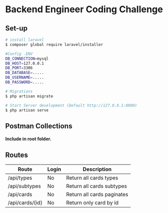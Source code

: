 # Backend Engineer Coding Challenge

## Set-up

``` bash
# install laravel
$ composer global require laravel/installer

#Config .ENV
DB_CONNECTION=mysql
DB_HOST=127.0.0.1
DB_PORT=3306
DB_DATABASE=.....
DB_USERNAME=.....
DB_PASSWORD=.....

# Migrations
$ php artisan migrate

# Start Server development (Default http://127.0.0.1:8000)
$ php artisan serve
```

## Postman Collections
#### Include in root folder.

## Routes

| Route               | Login       | Description                     |
| ------------------- | ----------- | ------------------------------- |
| /api/types          | No          | Return all cards types          |
| /api/subtypes       | No          |  Return all cards subtypes      |
| /api/cards          | No          |  Return all cards paginates     |
| /api/cards/{id}    | No          | Return only card by id        |
